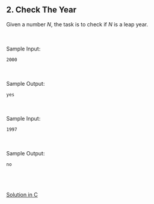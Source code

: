 ## 2. Check The Year

Given a number <i>N</i>, the task is to check if <i>N</i> is a leap year.

<br>
<br>
Sample Input:<br>

```
2000
```

<br>
<br>
Sample Output:<br>

```
yes
```

<br>
<br>
Sample Input:<br>

```
1997
```

<br>
<br>
Sample Output:<br>

```
no
```

<br>
<br>
<br>
<a href = "https://github.com/aaryarajoju/cu-hackerrank/blob/main/Test-2%20(11%20Nov%202020)/Test/Q2.%20Check%20the%20Year/CheckTheYear.c">Solution in C</a>